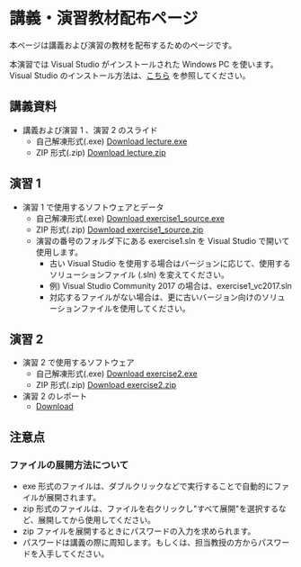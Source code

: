 # 講義・演習教材配布ページ

本ページは講義および演習の教材を配布するためのページです。

本演習では Visual Studio がインストールされた Windows PC を使います。
Visual Studio のインストール方法は、<a href="vs_install.html">こちら</a> を参照してください。

## 講義資料

* 講義および演習 1 、演習 2 のスライド
    * 自己解凍形式(.exe) [Download lecture.exe](https://github.com/carele-imgrecog/carele-imgrecog.github.io/releases/download/v1.1.0/lecture.exe)
    * ZIP 形式(.zip) [Download lecture.zip](https://github.com/carele-imgrecog/carele-imgrecog.github.io/releases/download/v1.1.0/lecture.zip)

## 演習 1

* 演習 1 で使用するソフトウェアとデータ
    * 自己解凍形式(.exe) [Download exercise1\_source.exe](https://github.com/carele-imgrecog/carele-imgrecog.github.io/releases/download/v1.1.0/exercise1.exe)
    * ZIP 形式(.zip) [Download exercise1\_source.zip](https://github.com/carele-imgrecog/carele-imgrecog.github.io/releases/download/v1.1.0/exercise1.zip)
    * 演習の番号のフォルダ下にある exercise1.sln を Visual Studio で開いて使用します。
        * 古い Visual Studio を使用する場合はバージョンに応じて、使用するソリューションファイル (.sln) を変えてください。
        * 例) Visual Studio Community 2017 の場合は、exercise1\_vc2017.sln
        * 対応するファイルがない場合は、更に古いバージョン向けのソリューションファイルを使用してください。

## 演習 2

* 演習 2 で使用するソフトウェア
    * 自己解凍形式(.exe) [Download exercise2.exe](https://github.com/carele-imgrecog/carele-imgrecog.github.io/releases/download/v1.1.0/exercise2.exe)
    * ZIP 形式(.zip) [Download exercise2.zip](https://github.com/carele-imgrecog/carele-imgrecog.github.io/releases/download/v1.1.0/exercise2.zip)
* 演習 2 のレポート
    * [Download](https://github.com/carele-imgrecog/carele-imgrecog.github.io/releases/download/v1.1.0/exercise2_report.doc)

## 注意点

### ファイルの展開方法について

* exe 形式のファイルは、ダブルクリックなどで実行することで自動的にファイルが展開されます。
* zip 形式のファイルは、ファイルを右クリックし"すべて展開"を選択するなど、展開してから使用してください。
* zip ファイルを展開するときにパスワードの入力を求められます。
* パスワードは講義の際に周知します。もしくは、担当教授の方からパスワードを入手してください。
